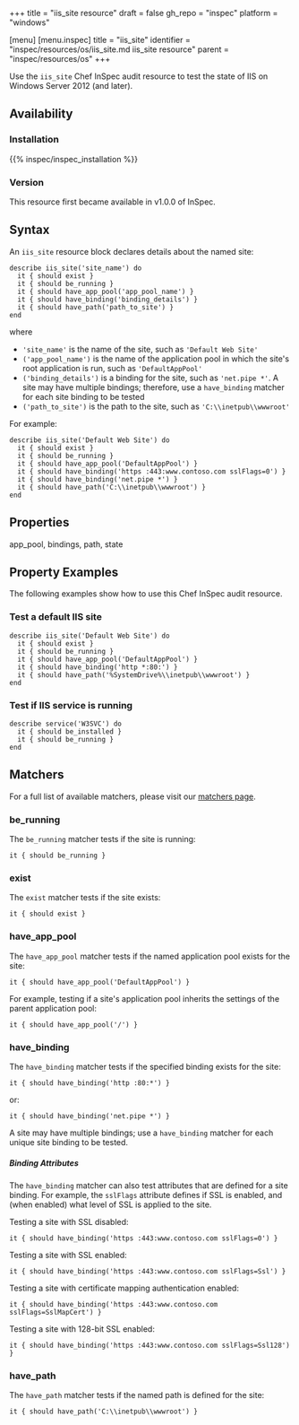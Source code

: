 +++
title = "iis_site resource"
draft = false
gh_repo = "inspec"
platform = "windows"

[menu]
  [menu.inspec]
    title = "iis_site"
    identifier = "inspec/resources/os/iis_site.md iis_site resource"
    parent = "inspec/resources/os"
+++

Use the `iis_site` Chef InSpec audit resource to test the state of IIS on Windows Server 2012 (and later).

## Availability

### Installation

{{% inspec/inspec_installation %}}

### Version

This resource first became available in v1.0.0 of InSpec.

## Syntax

An `iis_site` resource block declares details about the named site:

    describe iis_site('site_name') do
      it { should exist }
      it { should be_running }
      it { should have_app_pool('app_pool_name') }
      it { should have_binding('binding_details') }
      it { should have_path('path_to_site') }
    end

where

- `'site_name'` is the name of the site, such as `'Default Web Site'`
- `('app_pool_name')` is the name of the application pool in which the site's root application is run, such as `'DefaultAppPool'`
- `('binding_details')` is a binding for the site, such as `'net.pipe *'`. A site may have multiple bindings; therefore, use a `have_binding` matcher for each site binding to be tested
- `('path_to_site')` is the path to the site, such as `'C:\\inetpub\\wwwroot'`

For example:

    describe iis_site('Default Web Site') do
      it { should exist }
      it { should be_running }
      it { should have_app_pool('DefaultAppPool') }
      it { should have_binding('https :443:www.contoso.com sslFlags=0') }
      it { should have_binding('net.pipe *') }
      it { should have_path('C:\\inetpub\\wwwroot') }
    end

## Properties

app_pool, bindings, path, state

## Property Examples

The following examples show how to use this Chef InSpec audit resource.

### Test a default IIS site

    describe iis_site('Default Web Site') do
      it { should exist }
      it { should be_running }
      it { should have_app_pool('DefaultAppPool') }
      it { should have_binding('http *:80:') }
      it { should have_path('%SystemDrive%\\inetpub\\wwwroot') }
    end

### Test if IIS service is running

    describe service('W3SVC') do
      it { should be_installed }
      it { should be_running }
    end

## Matchers

For a full list of available matchers, please visit our [matchers page](/inspec/matchers/).

### be_running

The `be_running` matcher tests if the site is running:

    it { should be_running }

### exist

The `exist` matcher tests if the site exists:

    it { should exist }

### have_app_pool

The `have_app_pool` matcher tests if the named application pool exists for the site:

    it { should have_app_pool('DefaultAppPool') }

For example, testing if a site's application pool inherits the settings of the parent application pool:

    it { should have_app_pool('/') }

### have_binding

The `have_binding` matcher tests if the specified binding exists for the site:

    it { should have_binding('http :80:*') }

or:

    it { should have_binding('net.pipe *') }

A site may have multiple bindings; use a `have_binding` matcher for each unique site binding to be tested.

##### Binding Attributes

The `have_binding` matcher can also test attributes that are defined for a site binding. For example, the `sslFlags` attribute defines if SSL is enabled, and (when enabled) what level of SSL is applied to the site.

Testing a site with SSL disabled:

    it { should have_binding('https :443:www.contoso.com sslFlags=0') }

Testing a site with SSL enabled:

    it { should have_binding('https :443:www.contoso.com sslFlags=Ssl') }

Testing a site with certificate mapping authentication enabled:

    it { should have_binding('https :443:www.contoso.com sslFlags=SslMapCert') }

Testing a site with 128-bit SSL enabled:

    it { should have_binding('https :443:www.contoso.com sslFlags=Ssl128') }

### have_path

The `have_path` matcher tests if the named path is defined for the site:

    it { should have_path('C:\\inetpub\\wwwroot') }
